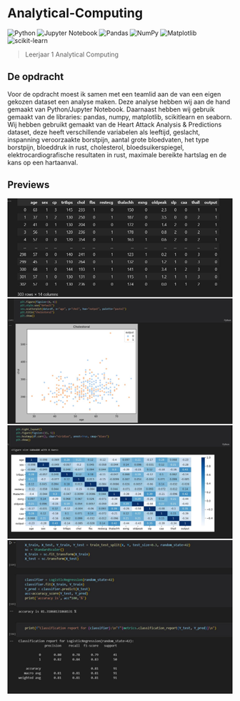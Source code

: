 # Analytical-Computing

![Python](https://img.shields.io/badge/python-3670A0?style=for-the-badge&logo=python&logoColor=ffdd54)
![Jupyter Notebook](https://img.shields.io/badge/jupyter-%23FA0F00.svg?style=for-the-badge&logo=jupyter&logoColor=white)
![Pandas](https://img.shields.io/badge/pandas-%23150458.svg?style=for-the-badge&logo=pandas&logoColor=white)
![NumPy](https://img.shields.io/badge/numpy-%23013243.svg?style=for-the-badge&logo=numpy&logoColor=white)
![Matplotlib](https://img.shields.io/badge/Matplotlib-%23ffffff.svg?style=for-the-badge&logo=Matplotlib&logoColor=black)
![scikit-learn](https://img.shields.io/badge/scikit--learn-%23F7931E.svg?style=for-the-badge&logo=scikit-learn&logoColor=white)



> Leerjaar 1 Analytical Computing

## De opdracht
Voor de opdracht moest ik samen met een teamlid aan de van een eigen gekozen dataset een analyse maken. Deze analyse hebben wij aan de hand gemaakt van Python/Jupyter Notebook. Daarnaast hebben wij gebruik gemaakt van de libraries: pandas, numpy, matplotlib, scikitlearn en seaborn.
Wij hebben gebruikt gemaakt van de Heart Attack Analysis & Predictions dataset, deze heeft verschillende variabelen als leeftijd, geslacht, inspanning veroorzaakte borstpijn, aantal grote bloedvaten, het type borstpijn, bloeddruk in rust, cholesterol, bloedsuikerspiegel, elektrocardiografische resultaten in rust, maximale bereikte hartslag en de kans op een hartaanval.

## Previews

![img1](https://github.com/FrankGIT-1/Analytical-Computing/blob/main/previews/comput-1.JPG)
![img2](https://github.com/FrankGIT-1/Analytical-Computing/blob/main/previews/comput-2.JPG)
![img3](https://github.com/FrankGIT-1/Analytical-Computing/blob/main/previews/comput-3.JPG)
![img4](https://github.com/FrankGIT-1/Analytical-Computing/blob/main/previews/comput-4.JPG)
